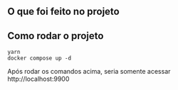 ## O que foi feito no projeto

## Como rodar o projeto

```
yarn
docker compose up -d
```

Após rodar os comandos acima, seria somente acessar http://localhost:9900
